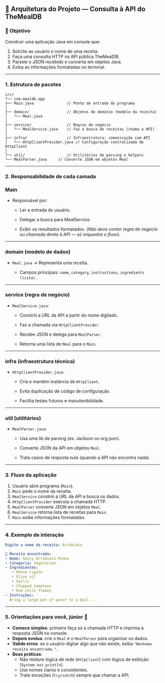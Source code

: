 ## 📐 Arquitetura do Projeto — Consulta à API do TheMealDB
### 🎯 Objetivo

Construir uma aplicação Java em console que:

1. Solicite ao usuário o nome de uma receita. 
2. Faça uma consulta HTTP na API pública TheMealDB. 
3. Parseie o JSON recebido e converta em objetos Java. 
4. Exiba as informações formatadas no terminal.
___

### 1. Estrutura de pacotes

```less
src/
└── com.mealdb.app
├── Main.java               // Ponto de entrada do programa
│
├── domain/                 // Objetos de domínio (modelo da receita)
│   └── Meal.java
│
├── service/                // Regras de negócio
│   └── MealService.java    // Faz a busca de receitas (chama a API)
│
├── infra/                  // Infraestrutura: comunicação com API
│   └── HttpClientProvider.java // Configuração centralizada de HttpClient
│
└── util/                   // Utilitários de parsing e helpers
└── MealParser.java     // Converte JSON em objetos Meal
```
___

### 2. Responsabilidade de cada camada
### Main

- Responsável por:

  - Ler a entrada do usuário.

  - Delegar a busca para MealService.

  - Exibir os resultados formatados.
  (_Não deve conter regra de negócio ou chamada direta à API — só orquestra o fluxo_).
___

### domain (modelo de dados)

- `Meal.java` → Representa uma receita.

    - Campos principais: `name`, `category`, `instructions`, `ingredients (lista)`.

___
### service (regra de negócio)

- `MealService.java`:

  - Constrói a URL da API a partir do nome digitado.

  - Faz a chamada via `HttpClientProvider`.

  - Recebe JSON e delega para `MealParser`.

  - Retorna uma lista de `Meal` para o `Main`.

___
### infra (infraestrutura técnica)

- `HttpClientProvider.java`:

  - Cria e mantém instância de `HttpClient`.

  - Evita duplicação de código de configuração.

  - Facilita testes futuros e manutenibilidade.

___
### util (utilitários)

- `MealParser.java`:

  - Usa uma lib de parsing (ex: Jackson ou org.json).

  - Converte JSON da API em objetos `Meal`.

  - Trata casos de resposta nula (quando a API não encontra nada).

___

### 3. Fluxo da aplicação

1. Usuário abre programa (`Main`). 
2. `Main` pede o nome da receita. 
3. `MealService` constrói a URL da API e busca os dados. 
4. `HttpClientProvider` executa a chamada HTTP. 
5. `MealParser` converte JSON em objetos `Meal`. 
6. `MealService` retorna lista de receitas para `Main`. 
7. `Main` exibe informações formatadas.
___

### 4. Exemplo de interação
```yaml
Digite o nome da receita: Arrabiata

📌 Receita encontrada:
- Nome: Spicy Arrabiata Penne
- Categoria: Vegetarian
- Ingredientes:
   • Penne rigate
   • Olive oil
   • Garlic
   • Chopped tomatoes
   • Red chile flakes
- Instruções:
  Bring a large pot of water to a boil...
```
___
### 5. Orientações para você, júnior 🚀

- **Comece simples**: primeiro faça só a chamada HTTP e imprima a resposta JSON no console. 
- **Depois evolua**: crie o `Meal` e o `MealParser` para organizar os dados. 
- **Valide erros**: se o usuário digitar algo que não existe, exiba `"Nenhuma receita encontrada."`. 
- **Boas práticas**:
  - Não misture lógica de rede (`HttpClient`) com lógica de exibição (`System.out.println`). 
  - Use nomes claros e consistentes. 
  - Trate exceções (`try/catch`) sempre que chamar a API.
